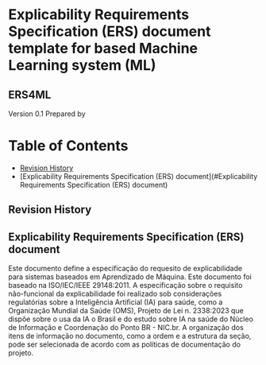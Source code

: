 # Explicability Requirements Specification (ERS) document template for based Machine Learning system (ML)
## ERS4ML

Version 0.1
Prepared by <author>

Table of Contents
=================
  * [Revision History](#revision-history)
  * [Explicability Requirements Specification (ERS) document](#Explicability Requirements Specification (ERS) document)


## Revision History


## Explicability Requirements Specification (ERS) document

Este documento define a especificação do requesito de explicabilidade para sistemas baseados em Aprendizado de Máquina. Este documento foi baseado na ISO/IEC/IEEE 29148:2011. A especificação sobre o requisito não-funcional da explicabilidade foi realizado sob considerações regulatórias sobre a Inteligência Artificial (IA) para saúde, como a Organização Mundial da Saúde (OMS), Projeto de Lei n. 2338:2023 que dispõe sobre o usa da IA o Brasil e  do estudo sobre IA na saúde do Núcleo de Informação e Coordenação do Ponto BR - NIC.br.
A organização dos itens de informação no documento, como a ordem e a estrutura da seção, pode ser selecionada de acordo com as políticas de documentação do projeto.
